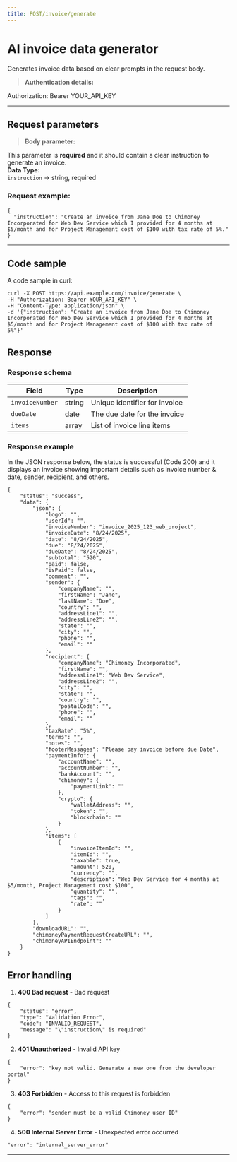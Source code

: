 ```yaml
---
title: POST/invoice/generate
---
```


# AI invoice data generator
Generates invoice data based on clear prompts in the request body. 

> **Authentication details:**   

Authorization: Bearer YOUR_API_KEY

---
## Request parameters
> **Body parameter:**  

This parameter is **required** and it should contain a clear instruction to generate an invoice.  
**Data Type:**  
```instruction``` → string, required

### Request example:
```
{
  "instruction": "Create an invoice from Jane Doe to Chimoney Incorporated for Web Dev Service which I provided for 4 months at $5/month and for Project Management cost of $100 with tax rate of 5%."
}
```


****

## Code sample
A code sample in curl:
```
curl -X POST https://api.example.com/invoice/generate \
-H "Authorization: Bearer YOUR_API_KEY" \
-H "Content-Type: application/json" \
-d '{"instruction": "Create an invoice from Jane Doe to Chimoney Incorporated for Web Dev Service which I provided for 4 months at $5/month and for Project Management cost of $100 with tax rate of 5%"}'

```

## Response

### Response schema

| Field                 | 	Type	   	    |  Description    |
| -------               | --------------    | --------------- |
| ```invoiceNumber```	| string	        | Unique identifier for invoice   |
| ```dueDate```         | date	      	    | The due date for the invoice  |
| ```items```           | array             | List of invoice line items    |

### Response example 
In the JSON response below, the status is successful (Code 200) and it displays an invoice showing important details such as invoice number & date, sender, recipient, and others. 
```
{
    "status": "success",
    "data": {
        "json": {
            "logo": "",
            "userId": "",
            "invoiceNumber": "invoice_2025_123_web_project",
            "invoiceDate": "8/24/2025",
            "date": "8/24/2025",
            "due": "8/24/2025",
            "dueDate": "8/24/2025",
            "subtotal": "520",
            "paid": false,
            "isPaid": false,
            "comment": "",
            "sender": {
                "companyName": "",
                "firstName": "Jane",
                "lastName": "Doe",
                "country": "",
                "addressLine1": "",
                "addressLine2": "",
                "state": "",
                "city": "",
                "phone": "",
                "email": ""
            },
            "recipient": {
                "companyName": "Chimoney Incorporated",
                "firstName": "",
                "addressLine1": "Web Dev Service",
                "addressLine2": "",
                "city": "",
                "state": "",
                "country": "",
                "postalCode": "",
                "phone": "",
                "email": ""
            },
            "taxRate": "5%",
            "terms": "",
            "notes": "",
            "footerMessages": "Please pay invoice before due Date",
            "paymentInfo": {
                "accountName": "",
                "accountNumber": "",
                "bankAccount": "",
                "chimoney": {
                    "paymentLink": ""
                },
                "crypto": {
                    "walletAddress": "",
                    "token": "",
                    "blockchain": ""
                }
            },
            "items": [
                {
                    "invoiceItemId": "",
                    "itemId": "",
                    "taxable": true,
                    "amount": 520,
                    "currency": "",
                    "description": "Web Dev Service for 4 months at $5/month, Project Management cost $100",
                    "quantity": "",
                    "tags": "",
                    "rate": ""
                }
            ]
        },
        "downloadURL": "",
        "chimoneyPaymentRequestCreateURL": "",
        "chimoneyAPIEndpoint": ""
    }
}

```



## Error handling


1. **400 Bad request** - Bad request
```
{
    "status": "error",
    "type": "Validation Error",
    "code": "INVALID_REQUEST",
    "message": "\"instruction\" is required"
}
```

2. **401 Unauthorized** - Invalid API key
```
{
    "error": "key not valid. Generate a new one from the developer portal"
}
```

3. **403 Forbidden**  - Access to this request is forbidden
```
{
    "error": "sender must be a valid Chimoney user ID"
}
```

4. **500 Internal Server Error** - Unexpected error occurred
```
"error": "internal_server_error"
```
---